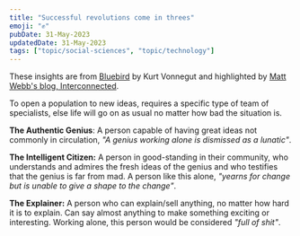 ```yaml
---
title: "Successful revolutions come in threes"
emoji: "✊"
pubDate: 31-May-2023
updatedDate: 31-May-2023
tags: ["topic/social-sciences", "topic/technology"]
---
```


These insights are from [Bluebird](https://www.amazon.co.uk/exec/obidos/ASIN/038533351X/mattwebbsinterco) by Kurt Vonnegut and highlighted by [Matt Webb's blog, Interconnected](https://interconnected.org/home/2003/01/22/the_following_is).

To open a population to new ideas, requires a specific type of team of specialists, else life will go on as usual no matter how bad the situation is.

**The Authentic Genius**: A person capable of having great ideas not commonly in circulation, _"A genius working alone is dismissed as a lunatic"_.

**The Intelligent Citizen:** A person in good-standing in their community, who understands and admires the fresh ideas of the genius and who testifies that the genius is far from mad. A person like this alone, _"yearns for change but is unable to give a shape to the change"_.

**The Explainer:** A person who can explain/sell anything, no matter how hard it is to explain. Can say almost anything to make something exciting or interesting. Working alone, this person would be considered _"full of shit"_.
